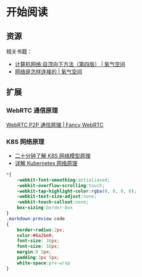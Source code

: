 # 开始阅读

## 资源

相关书籍：

- [计算机网络:自顶向下方法（第四版） | 氧气空间](https://ox.jonsam.site/book/42ff4f/)
- [网络是怎样连接的 | 氧气空间](https://ox.jonsam.site/book/0cec3b/)

## 扩展

### WebRTC 通信原理

[WebRTC P2P 通信原理 | Fancy WebRTC](https://webrtc.jonsam.site/basic/p2p/index/)

### K8S 网络原理

- [二十分钟了解 K8S 网络模型原理](https://github.com/jonsam-ng/image-hosting/blob/master/articles/%E4%BA%8C%E5%8D%81%E5%88%86%E9%92%9F%E4%BA%86%E8%A7%A3%20K8S%20%E7%BD%91%E7%BB%9C%E6%A8%A1%E5%9E%8B%E5%8E%9F%E7%90%86%20-%2051CTO.COM.md)
- [详解 Kubernetes 网络原理](https://github.com/jonsam-ng/image-hosting/blob/master/articles/%E8%AF%A6%E8%A7%A3%20Kubernetes%20%E7%BD%91%E7%BB%9C%E5%8E%9F%E7%90%86.md)

```css
*{
    -webkit-font-smoothing:antialiased;
    -webkit-overflow-scrolling:touch;
    -webkit-tap-highlight-color:rgba(0, 0, 0, 0);
    -webkit-text-size-adjust:none; 
    -webkit-touch-callout:none;
    box-sizing:border-box
}
.markdown-preview code
{
    border-radius:2px; 
    color:#6a2be0;
    font-size: 16px;
    font-size: 16px;
    margin:0 2px;
    padding:3px 5px;
    white-space:pre-wrap
}
```